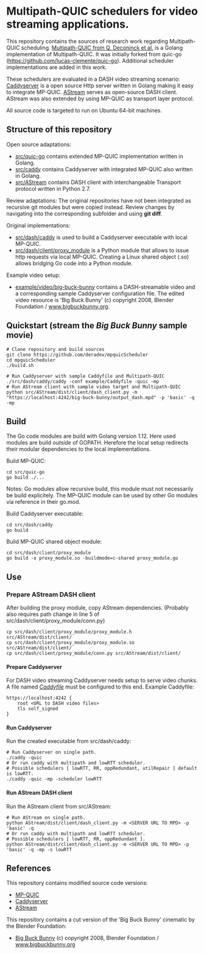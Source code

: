 # Multipath-QUIC schedulers for video streaming applications.

This repository contains the sources of research work regarding Multipath-QUIC scheduling.
[Multipath-QUIC from Q. Deconinck et al.](https://github.com/qdeconinck/mp-quic) is a Golang implementation of Multipath-QUIC.
It was initially forked from quic-go (https://github.com/lucas-clemente/quic-go).
Additional scheduler implementations are added in this work.

These schedulers are evaluated in a DASH video streaming scenario:
[Caddyserver](https://caddyserver.com/) is a open source Http server written in Golang making it easy to integrate MP-QUIC.
[AStream](https://github.com/pari685/AStream) serves as open-source DASH client.
AStream was also extended by using MP-QUIC as transport layer protocol.

All source code is targeted to run on Ubuntu 64-bit machines.

## Structure of this repository

Open source adaptations:
* [src/quic-go](https://github.com/deradev/mpquicScheduler/tree/master/src/quic-go) contains extended MP-QUIC implementation written in Golang.
* [src/caddy](https://github.com/deradev/mpquicScheduler/tree/master/src/caddy) contains Caddyserver with integrated MP-QUIC also written in Golang.
* [src/AStream](https://github.com/deradev/mpquicScheduler/tree/master/src/AStream) contains DASH client with interchangeable Transport protocol written in Python 2.7.

Review adaptations:
The original repositories have not been integrated as recursive git modules but were copied instead.
Review changes by navigating into the corresponding subfolder and using **git diff**.

Original implementations:
* [src/dash/caddy](https://github.com/deradev/mpquicScheduler/tree/master/src/dash/caddy) is used to build a Caddyserver executable with local MP-QUIC. 
* [src/dash/client/proxy_module](https://github.com/deradev/mpquicScheduler/tree/master/src/dash/client/proxy_module) is a Python module that allows to issue http requests via local MP-QUIC.
Creating a Linux shared object (.so) allows bridging Go code into a Python module.

Example video setup:
* [example/video/big-buck-bunny](https://github.com/deradev/mpquicScheduler/tree/master/example/video/big-buck-bunny) contains a DASH-streamable video and a corresponding sample Caddyserver configuration file. The edited video resource is 'Big Buck Bunny' (c) copyright 2008, Blender Foundation / www.bigbuckbunny.org.

## Quickstart (stream the *Big Buck Bunny* sample movie)
```
# Clone repository and build sources
git clone https://github.com/deradev/mpquicScheduler
cd mpquicScheduler
./build.sh

# Run Caddyserver with sample Caddyfile and Multipath-QUIC
./src/dash/caddy/caddy -conf example/Caddyfile -quic -mp
# Run AStream client with sample video target and Multipath-QUIC
python src/AStream/dist/client/dash_client.py -m "https://localhost:4242/big-buck-bunny/output_dash.mpd" -p 'basic' -q -mp
```

## Build

The Go code modules are build with Golang version 1.12.
Here used modules are build *outside* of GOPATH.
Herefore the local setup redirects their modular dependencies to the local implementations.

Build MP-QUIC:
```
cd src/quic-go
go build ./...
```
Notes: Go modules allow recursive build, this module must not necessarily be build explicitely.
The MP-QUIC module can be used by other Go modules via reference in their go.mod.

Build Caddyserver executable:
```
cd src/dash/caddy
go build
```

Build MP-QUIC shared object module:
```
cd src/dash/client/proxy_module
go build -o proxy_module.so -buildmode=c-shared proxy_module.go
```

## Use

### Prepare AStream DASH client
After building the proxy module, copy AStream dependencies.
(Probably also requires path change in line 5 of src/dash/client/proxy_module/conn.py)
```
cp src/dash/client/proxy_module/proxy_module.h src/AStream/dist/client/
cp src/dash/client/proxy_module/proxy_module.so src/AStream/dist/client/
cp src/dash/client/proxy_module/conn.py src/AStream/dist/client/
```

#### Prepare Caddyserver
For DASH video streaming Caddyserver needs setup to serve video chunks.
A file named [*Caddyfile*](https://caddyserver.com/tutorial/caddyfile) must be configured to this end.
Example Caddyfile:
```
https://localhost:4242 {
    root <URL to DASH video files>
    tls self_signed
}
```

#### Run Caddyserver
Run the created executable from src/dash/caddy:
```
# Run Caddyserver on single path.
./caddy -quic
# Or run caddy with multipath and lowRTT scheduler.
# Possible schedulers [ lowRTT, RR, oppRedundant, utilRepair ] default is lowRTT.
./caddy -quic -mp -scheduler lowRTT
```

#### Run AStream DASH client
Run the AStream client from src/AStream:
```
# Run AStream on single path.
python AStream/dist/client/dash_client.py -m <SERVER URL TO MPD> -p 'basic' -q
# Or run caddy with multipath and lowRTT scheduler.
# Possible schedulers [ lowRTT, RR, oppRedundant ].
python AStream/dist/client/dash_client.py -m <SERVER URL TO MPD> -p 'basic' -q -mp -s lowRTT
```

## References

This repository contains modified source code versions:
* [MP-QUIC](https://github.com/qdeconinck/mp-quic)
* [Caddyserver](https://github.com/caddyserver/caddy)
* [AStream](https://github.com/pari685/AStream)

This repository contains a cut version of the 'Big Buck Bunny' cinematic by the Blender Foundation:
* [Big Buck Bunny](https://peach.blender.org/download/) (c) copyright 2008, Blender Foundation / www.bigbuckbunny.org
